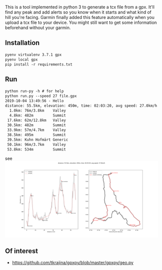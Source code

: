This is a tool implemented in python 3 to generate a tcx file from a gpx.
It'll find any peak and add alerts so you know when it starts and what
kind of hill you're facing.
Garmin finally added this feature automatically when you upload a tcx
file to your device. You might still want to get some information beforehand
without your garmin.


## Installation
```
pyenv virtualenv 3.7.1 gpx
pyenv local gpx
pip install -r requirements.txt
```

## Run
```
python run-py -h # for help
python run.py --speed 27 file.gpx
2019-10-04 13:49:56 - Hello
distance: 55.5km, elevation: 450m, time: 02:03:20, avg speed: 27.0km/h
  1.0km: 76m/3.8km    Valley
  4.8km: 482m         Summit
 17.6km: 62m/12.8km   Valley
 30.5km: 482m         Summit
 33.9km: 57m/4.7km    Valley
 38.5km: 495m         Summit
 39.5km: Kuhn Hofmärt Generic
 50.1km: 96m/3.7km    Valley
 53.8km: 534m         Summit
```

see ![example output](example.png)

## Of interest
- https://github.com/tkrajina/gpxpy/blob/master/gpxpy/geo.py
